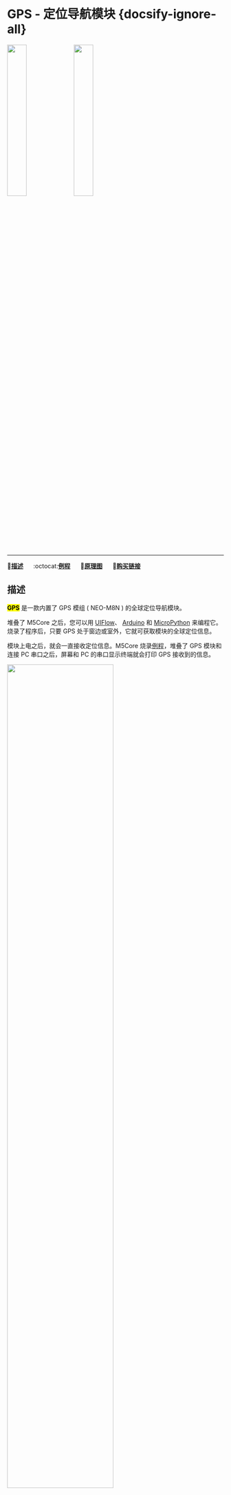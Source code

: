 # GPS - 定位导航模块 {docsify-ignore-all}

<img src="assets/img/product_pics/module/module_gps_01.png" width="30%" height="30%"> <img src="assets/img/product_pics/module/module_gps_02.png" width="30%" height="30%">

***

:memo:**[描述](#描述)**&nbsp;&nbsp;&nbsp;&nbsp;&nbsp;&nbsp;:octocat:**[例程](#例程)**&nbsp;&nbsp;&nbsp;&nbsp;&nbsp;&nbsp;:electric_plug:**[原理图](#原理图)**&nbsp;&nbsp;&nbsp;&nbsp;&nbsp;&nbsp;🛒**[购买链接](https://item.taobao.com/item.htm?spm=a1z10.3-c.w4002-1172588106.10.69f6425e8Agsbh&id=559647865340)**

## 描述

**<mark>GPS</mark>** 是一款内置了 GPS 模组 ( NEO-M8N ) 的全球定位导航模块。

堆叠了 M5Core 之后，您可以用 [UIFlow](http://flow.m5stack.com)、 [Arduino](http://www.arduino.cc) 和 [MicroPython](http://www.micropython.org) 来编程它。烧录了程序后，只要 GPS 处于窗边或室外，它就可获取模块的全球定位信息。


模块上电之后，就会一直接收定位信息。M5Core 烧录[例程](https://github.com/m5stack/M5-ProductExampleCodes/tree/master/Module/GPS/Arduino)，堆叠了 GPS 模块和连接 PC 串口之后，屏幕和 PC 的串口显示终端就会打印 GPS 接收到的信息。

<img src="assets/img/product_pics/module/module_gps_07.png" width="70%" height="70%">

NEO-M8N 集成了 72 通道的 [u-blox](https://www.u-blox.com) M8 GNSS 引擎，支持多个 GNSS 系统：北斗, Galileo, GLONASS, GPS / QZSS，能同时接收 3 个 GNSS 系统的数据。

GPS 内部默认是通过 **UART2(GPIO16, GPIO17)** 与 M5Core 通讯 (可通过 [u-center-just-for-Windows](https://www.u-blox.com/en/product/u-center-windows) 更改为其他波特率通信)。

如果 GPIO16, GPIO17 用作了其他用途，那么您可以使用切割器切割 GPS 模块上默认连接的 TXD 和 RXD ，并使用焊接或 0Ω 电阻将它们连接到另一个端口 ( GPIO3, GPIO13, GPIO1, GPIO5 )。

*串口参数：波特率 ( 默认为 9600bps ), 数据位 ( 8 位 ), 起始位 ( 1 位 ), 停止位 ( 1 位 ), 校验位 ( 无 )*

<img src="assets/img/product_pics/module/module_gps_06.png" width="70%" height="70%">

!> **M5Stack Fire** 默认使用 GPIO16/17 连接到 PSRAM，它与 GPS 模块的 TXD/RXD（GPIO16，GPIO17） 重叠。因此，当使用 M5Stack Fire 中的 GPS 模块时，需要使用切割器切割 GPS 模块上默认连接的 TXD 和 RXD ，并使用焊接或 0Ω 电阻将它们连接到另一个端口。

## 特性

- 工作电压：2.7 ~ 3.6
- 工作温度：-40 ~ 80°C
- 天线类型：内置陶瓷天线和外置天线
- 可并发接收 3 个 GNSS 系统的数据
- 水平位置精度：最小 2.5m
- GPS 模组 ( NEO-M8N ) 内置 Flash，可通过 [u-center-just-for-Windows](https://www.u-blox.com/en/product/u-center-windows) 简单升级固件
- 支持的协议：NMEA, UBX, RTCM
- 业界领先的 -167dBm 灵敏度
- 与 NEO‑7 和 NEO‑6 系列向后兼容

## 包含

-  1x GPS 模块
-  1x 外置天线

## 应用

- 基于 GPS 的物流跟踪管理
- 无人驾驶汽车定位

## 相关链接

- **[官方频道视频](https://i.youku.com/i/UNjE1ODA2MzE0OA==?spm=a2hzp.8253869.0.0)**

- **[官方论坛](http://forum.m5stack.com/)**

- **[GPS Info](https://www.u-blox.com/zh/product/neo-m8-series)** (GPS)

- **[TinyGPS++库官网](http://arduiniana.org/libraries/tinygpsplus/)**

- **数据手册** - [NEO-M8N](https://www.u-blox.com/sites/default/files/NEO-M8-FW3_DataSheet_%28UBX-15031086%29.pdf)

- **[u-blox 协议手册](https://www.u-blox.com/sites/default/files/products/documents/u-blox8-M8_ReceiverDescrProtSpec_%28UBX-13003221%29_Public.pdf)**

## 例程

### Arduino IDE

*具体例程`GPSRaw.ino`请点击[这里](https://github.com/m5stack/M5-ProductExampleCodes/tree/master/Module/GPS/Arduino)。*

**注意：GPS 模块需要到室外才能接收到定位信息**

```arduino
#include <M5Stack.h>

/* By default, GPS is connected with M5Core through UART2 */
HardwareSerial GPSRaw(2);

void setup() {
  M5.begin();
  GPSRaw.begin(9600);// GPS init
  Serial.println("hello");
  termInit();
}

void loop() {
  // put your main code here, to run repeatedly:
  if(Serial.available()) {
    int ch = Serial.read();
    GPSRaw.write(ch);
  }
  if(GPSRaw.available()) {
    int ch = GPSRaw.read();// read GPS information
    Serial.write(ch);
    termPutchar(ch);
  }
}
```

烧录例程`GPSRaw.ino`之后，屏幕和串口显示终端会打印如下类似的信息

<img src="assets/img/product_pics/module/module_example/GPS/example_module_gps_01.png">

**协议解读：请参考 [u-blox 协议手册](https://www.u-blox.com/sites/default/files/products/documents/u-blox8-M8_ReceiverDescrProtSpec_%28UBX-13003221%29_Public.pdf)，以下是截取了 NMEA 协议中的 xxRMC 消息的说明作为示例**

<img src="assets/img/product_pics/module/module_example/GPS/example_module_gps_02.png">


## 原理图

<img src="assets/img/product_pics/module/gps_sch.png">